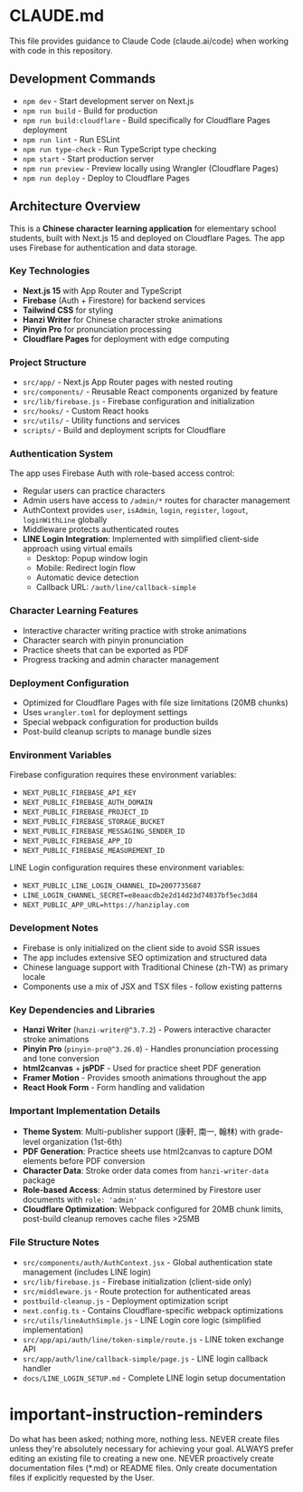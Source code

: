 # CLAUDE.md

This file provides guidance to Claude Code (claude.ai/code) when working with code in this repository.

## Development Commands

- `npm dev` - Start development server on Next.js
- `npm run build` - Build for production
- `npm run build:cloudflare` - Build specifically for Cloudflare Pages deployment  
- `npm run lint` - Run ESLint
- `npm run type-check` - Run TypeScript type checking
- `npm start` - Start production server
- `npm run preview` - Preview locally using Wrangler (Cloudflare Pages)
- `npm run deploy` - Deploy to Cloudflare Pages

## Architecture Overview

This is a **Chinese character learning application** for elementary school students, built with Next.js 15 and deployed on Cloudflare Pages. The app uses Firebase for authentication and data storage.

### Key Technologies
- **Next.js 15** with App Router and TypeScript
- **Firebase** (Auth + Firestore) for backend services
- **Tailwind CSS** for styling
- **Hanzi Writer** for Chinese character stroke animations
- **Pinyin Pro** for pronunciation processing
- **Cloudflare Pages** for deployment with edge computing

### Project Structure
- `src/app/` - Next.js App Router pages with nested routing
- `src/components/` - Reusable React components organized by feature
- `src/lib/firebase.js` - Firebase configuration and initialization
- `src/hooks/` - Custom React hooks
- `src/utils/` - Utility functions and services
- `scripts/` - Build and deployment scripts for Cloudflare

### Authentication System
The app uses Firebase Auth with role-based access control:
- Regular users can practice characters
- Admin users have access to `/admin/*` routes for character management
- AuthContext provides `user`, `isAdmin`, `login`, `register`, `logout`, `loginWithLine` globally
- Middleware protects authenticated routes
- **LINE Login Integration**: Implemented with simplified client-side approach using virtual emails
  - Desktop: Popup window login
  - Mobile: Redirect login flow
  - Automatic device detection
  - Callback URL: `/auth/line/callback-simple`

### Character Learning Features
- Interactive character writing practice with stroke animations
- Character search with pinyin pronunciation
- Practice sheets that can be exported as PDF
- Progress tracking and admin character management

### Deployment Configuration
- Optimized for Cloudflare Pages with file size limitations (20MB chunks)
- Uses `wrangler.toml` for deployment settings
- Special webpack configuration for production builds
- Post-build cleanup scripts to manage bundle sizes

### Environment Variables
Firebase configuration requires these environment variables:
- `NEXT_PUBLIC_FIREBASE_API_KEY`
- `NEXT_PUBLIC_FIREBASE_AUTH_DOMAIN` 
- `NEXT_PUBLIC_FIREBASE_PROJECT_ID`
- `NEXT_PUBLIC_FIREBASE_STORAGE_BUCKET`
- `NEXT_PUBLIC_FIREBASE_MESSAGING_SENDER_ID`
- `NEXT_PUBLIC_FIREBASE_APP_ID`
- `NEXT_PUBLIC_FIREBASE_MEASUREMENT_ID`

LINE Login configuration requires these environment variables:
- `NEXT_PUBLIC_LINE_LOGIN_CHANNEL_ID=2007735687`
- `LINE_LOGIN_CHANNEL_SECRET=e8eaacdb2e2d14d23d74037bf5ec3d84`
- `NEXT_PUBLIC_APP_URL=https://hanziplay.com`

### Development Notes
- Firebase is only initialized on the client side to avoid SSR issues
- The app includes extensive SEO optimization and structured data
- Chinese language support with Traditional Chinese (zh-TW) as primary locale
- Components use a mix of JSX and TSX files - follow existing patterns

### Key Dependencies and Libraries
- **Hanzi Writer** (`hanzi-writer@^3.7.2`) - Powers interactive character stroke animations
- **Pinyin Pro** (`pinyin-pro@^3.26.0`) - Handles pronunciation processing and tone conversion
- **html2canvas** + **jsPDF** - Used for practice sheet PDF generation
- **Framer Motion** - Provides smooth animations throughout the app
- **React Hook Form** - Form handling and validation

### Important Implementation Details
- **Theme System**: Multi-publisher support (康軒, 南一, 翰林) with grade-level organization (1st-6th)
- **PDF Generation**: Practice sheets use html2canvas to capture DOM elements before PDF conversion
- **Character Data**: Stroke order data comes from `hanzi-writer-data` package
- **Role-based Access**: Admin status determined by Firestore user documents with `role: 'admin'`
- **Cloudflare Optimization**: Webpack configured for 20MB chunk limits, post-build cleanup removes cache files >25MB

### File Structure Notes
- `src/components/auth/AuthContext.jsx` - Global authentication state management (includes LINE login)
- `src/lib/firebase.js` - Firebase initialization (client-side only)
- `src/middleware.js` - Route protection for authenticated areas
- `postbuild-cleanup.js` - Deployment optimization script
- `next.config.ts` - Contains Cloudflare-specific webpack optimizations
- `src/utils/lineAuthSimple.js` - LINE Login core logic (simplified implementation)
- `src/app/api/auth/line/token-simple/route.js` - LINE token exchange API
- `src/app/auth/line/callback-simple/page.js` - LINE login callback handler
- `docs/LINE_LOGIN_SETUP.md` - Complete LINE login setup documentation

# important-instruction-reminders
Do what has been asked; nothing more, nothing less.
NEVER create files unless they're absolutely necessary for achieving your goal.
ALWAYS prefer editing an existing file to creating a new one.
NEVER proactively create documentation files (*.md) or README files. Only create documentation files if explicitly requested by the User.